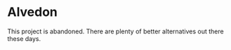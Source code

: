 # Alvedon

This project is abandoned. There are plenty of better alternatives out there these days.
